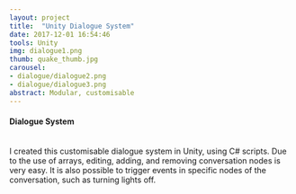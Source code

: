 ```yaml
---
layout: project
title:  "Unity Dialogue System"
date: 2017-12-01 16:54:46
tools: Unity
img: dialogue1.png
thumb: quake_thumb.jpg
carousel:
- dialogue/dialogue2.png
- dialogue/dialogue3.png
abstract: Modular, customisable
---
```

#### Dialogue System
<br>
I created this customisable dialogue system in Unity, using C# scripts. Due to the use of arrays, editing, adding, and removing conversation nodes is very easy.
It is also possible to trigger events in specific nodes of the conversation, such as turning lights off.
